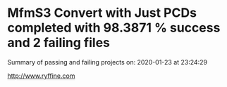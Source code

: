 # MfmS3 Convert with Just PCDs completed with 98.3871 % success and 2 failing files

Summary of passing and failing projects on: 2020-01-23 at 23:24:29

http://www.ryffine.com

